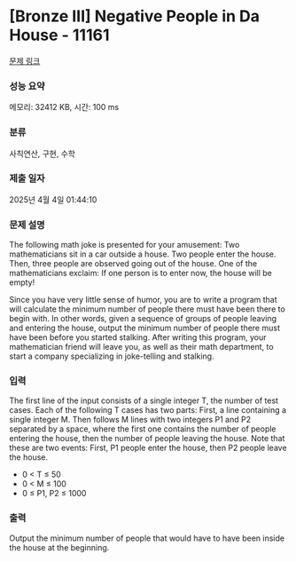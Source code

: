 # [Bronze III] Negative People in Da House - 11161 

[문제 링크](https://www.acmicpc.net/problem/11161) 

### 성능 요약

메모리: 32412 KB, 시간: 100 ms

### 분류

사칙연산, 구현, 수학

### 제출 일자

2025년 4월 4일 01:44:10

### 문제 설명

<p>The following math joke is presented for your amusement: Two mathematicians sit in a car outside a house. Two people enter the house. Then, three people are observed going out of the house. One of the mathematicians exclaim: If one person is to enter now, the house will be empty!</p>

<p>Since you have very little sense of humor, you are to write a program that will calculate the minimum number of people there must have been there to begin with. In other words, given a sequence of groups of people leaving and entering the house, output the minimum number of people there must have been before you started stalking. After writing this program, your mathematician friend will leave you, as well as their math department, to start a company specializing in joke-telling and stalking.</p>

### 입력 

 <p>The first line of the input consists of a single integer T, the number of test cases. Each of the following T cases has two parts: First, a line containing a single integer M. Then follows M lines with two integers P1 and P2 separated by a space, where the first one contains the number of people entering the house, then the number of people leaving the house. Note that these are two events: First, P1 people enter the house, then P2 people leave the house.</p>

<ul>
	<li>0 < T ≤ 50</li>
	<li>0 < M ≤ 100</li>
	<li>0 ≤ P1, P2 ≤ 1000</li>
</ul>

### 출력 

 <p>Output the minimum number of people that would have to have been inside the house at the beginning.</p>

